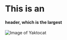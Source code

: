 # This is an <h4> header, which is the largest                                          
![Image of Yaktocat](https://octodex.github.com/images/yaktocat.png)
